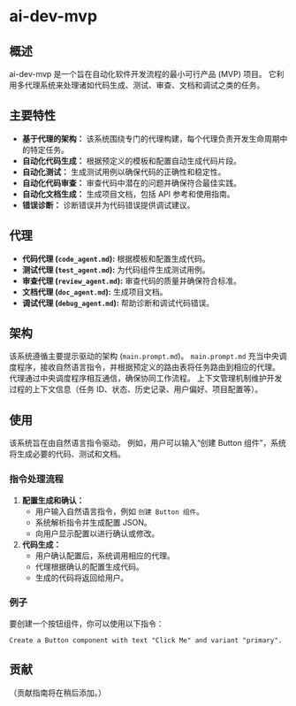 # ai-dev-mvp

## 概述

ai-dev-mvp 是一个旨在自动化软件开发流程的最小可行产品 (MVP) 项目。 它利用多代理系统来处理诸如代码生成、测试、审查、文档和调试之类的任务。

## 主要特性

-   **基于代理的架构：** 该系统围绕专门的代理构建，每个代理负责开发生命周期中的特定任务。
-   **自动化代码生成：** 根据预定义的模板和配置自动生成代码片段。
-   **自动化测试：** 生成测试用例以确保代码的正确性和稳定性。
-   **自动化代码审查：** 审查代码中潜在的问题并确保符合最佳实践。
-   **自动化文档生成：** 生成项目文档，包括 API 参考和使用指南。
-   **错误诊断：** 诊断错误并为代码错误提供调试建议。

## 代理

-   **代码代理 (`code_agent.md`):** 根据模板和配置生成代码。
-   **测试代理 (`test_agent.md`):** 为代码组件生成测试用例。
-   **审查代理 (`review_agent.md`):** 审查代码的质量并确保符合标准。
-   **文档代理 (`doc_agent.md`):** 生成项目文档。
-   **调试代理 (`debug_agent.md`):** 帮助诊断和调试代码错误。

## 架构

该系统遵循主要提示驱动的架构 (`main.prompt.md`)。 `main.prompt.md` 充当中央调度程序，接收自然语言指令，并根据预定义的路由表将任务路由到相应的代理。 代理通过中央调度程序相互通信，确保协同工作流程。 上下文管理机制维护开发过程的上下文信息（任务 ID、状态、历史记录、用户偏好、项目配置等）。

## 使用

该系统旨在由自然语言指令驱动。 例如，用户可以输入“创建 Button 组件”，系统将生成必要的代码、测试和文档。

### 指令处理流程

1.  **配置生成和确认：**
    *   用户输入自然语言指令，例如 `创建 Button 组件`。
    *   系统解析指令并生成配置 JSON。
    *   向用户显示配置以进行确认或修改。
2.  **代码生成：**
    *   用户确认配置后，系统调用相应的代理。
    *   代理根据确认的配置生成代码。
    *   生成的代码将返回给用户。

### 例子

要创建一个按钮组件，你可以使用以下指令：

```
Create a Button component with text "Click Me" and variant "primary".
```

## 贡献

（贡献指南将在稍后添加。） 